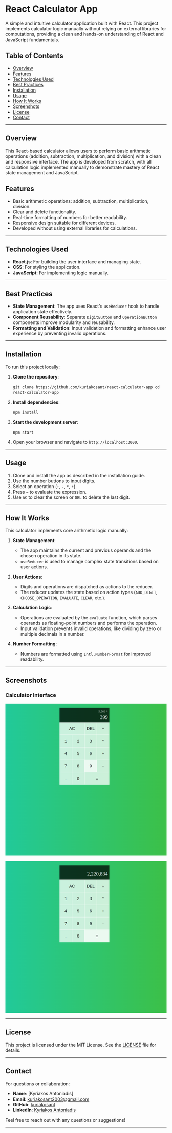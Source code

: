 # React Calculator App

A simple and intuitive calculator application built with React. This project implements calculator logic manually without relying on external libraries for computations, providing a clean and hands-on understanding of React and JavaScript fundamentals.

## Table of Contents

-   [Overview](#overview)
-   [Features](#features)
-   [Technologies Used](#technologies-used)
-   [Best Practices](#best-practices)
-   [Installation](#installation)
-   [Usage](#usage)
-   [How It Works](#how-it-works)
-   [Screenshots](#screenshots)
-   [License](#license)
-   [Contact](#contact)

----------

## Overview

This React-based calculator allows users to perform basic arithmetic operations (addition, subtraction, multiplication, and division) with a clean and responsive interface. The app is developed from scratch, with all calculation logic implemented manually to demonstrate mastery of React state management and JavaScript.

## Features

-   Basic arithmetic operations: addition, subtraction, multiplication, division.
-   Clear and delete functionality.
-   Real-time formatting of numbers for better readability.
-   Responsive design suitable for different devices.
-   Developed without using external libraries for calculations.

----------

## Technologies Used

-   **React.js**: For building the user interface and managing state.
-   **CSS**: For styling the application.
-   **JavaScript**: For implementing logic manually.

----------

## Best Practices

-   **State Management**: The app uses React's `useReducer` hook to handle application state effectively.
-   **Component Reusability**: Separate `DigitButton` and `OperationButton` components improve modularity and reusability.
-   **Formatting and Validation**: Input validation and formatting enhance user experience by preventing invalid operations.

----------

## Installation

To run this project locally:

1.  **Clone the repository**:
    
    `git clone https://github.com/kuriakosant/react-calculator-app
    cd react-calculator-app` 
    
2.  **Install dependencies**:
    
    `npm install` 
    
3.  **Start the development server**:
    
    `npm start` 
    
4.  Open your browser and navigate to `http://localhost:3000`.
    

----------

## Usage

1.  Clone and install the app as described in the installation guide.
2.  Use the number buttons to input digits.
3.  Select an operation (`+`, `-`, `*`, `÷`).
4.  Press `=` to evaluate the expression.
5.  Use `AC` to clear the screen or `DEL` to delete the last digit.

----------

## How It Works

This calculator implements core arithmetic logic manually:

1.  **State Management**:
    
    -   The app maintains the current and previous operands and the chosen operation in its state.
    -   `useReducer` is used to manage complex state transitions based on user actions.
2.  **User Actions**:
    
    -   Digits and operations are dispatched as actions to the reducer.
    -   The reducer updates the state based on action types (`ADD_DIGIT`, `CHOOSE_OPERATION`, `EVALUATE`, `CLEAR`, etc.).
3.  **Calculation Logic**:
    
    -   Operations are evaluated by the `evaluate` function, which parses operands as floating-point numbers and performs the operation.
    -   Input validation prevents invalid operations, like dividing by zero or multiple decimals in a number.
4.  **Number Formatting**:
    
    -   Numbers are formatted using `Intl.NumberFormat` for improved readability.

----------
## Screenshots

### Calculator Interface
![Calculator Interface](./assets/image.png)


![Calculator Interface 2](./assets/image1.png)

----------

## License

This project is licensed under the MIT License. See the [LICENSE](LICENSE) file for details.

----------

## Contact

For questions or collaboration:

-   **Name**: [Kyriakos Antoniadis]
-   **Email**: kuriakosant2003@gmail.com
-   **GitHub**: [kuriakosant](https://github.com/kuriakosant)
-   **LinkedIn**: [Kyriakos Antoniadis](https://www.linkedin.com/in/kyriakos-antoniadis-288444326/)

Feel free to reach out with any questions or suggestions!

----------
